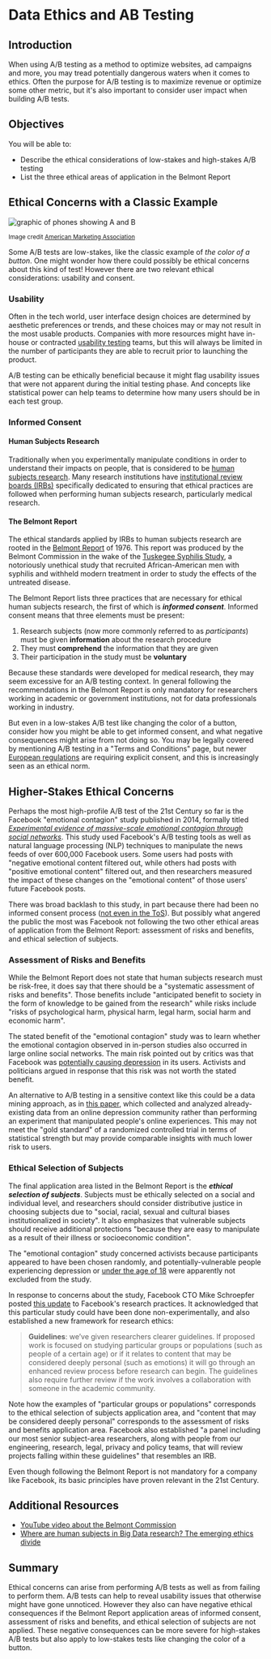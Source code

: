 # Data Ethics and AB Testing

## Introduction

When using A/B testing as a method to optimize websites, ad campaigns and more, you may tread potentially dangerous waters when it comes to ethics. Often the purpose for A/B testing is to maximize revenue or optimize some other metric, but it's also important to consider user impact when building A/B tests.

## Objectives

You will be able to:

* Describe the ethical considerations of low-stakes and high-stakes A/B testing
* List the three ethical areas of application in the Belmont Report

## Ethical Concerns with a Classic Example

![graphic of phones showing A and B](https://www.ama.org/wp-content/uploads/2018/12/a-b-test-ethics.gif?resize=735%2C330)

<p><small>Image credit&nbsp;<a href="https://www.ama.org/marketing-news/are-a-b-tests-ethical/">American Marketing Association</a></small></p>

Some A/B tests are low-stakes, like the classic example of *the color of a button*. One might wonder how there could possibly be ethical concerns about this kind of test! However there are two relevant ethical considerations: usability and consent.

### Usability

Often in the tech world, user interface design choices are determined by aesthetic preferences or trends, and these choices may or may not result in the most usable products. Companies with more resources might have in-house or contracted [usability testing](https://www.usability.gov/how-to-and-tools/methods/usability-testing.html) teams, but this will always be limited in the number of participants they are able to recruit prior to launching the product.

A/B testing can be ethically beneficial because it might flag usability issues that were not apparent during the initial testing phase. And concepts like statistical power can help teams to determine how many users should be in each test group.

### Informed Consent

#### Human Subjects Research

Traditionally when you experimentally manipulate conditions in order to understand their impacts on people, that is considered to be [human subjects research](https://www.hhs.gov/ohrp/education-and-outreach/online-education/human-research-protection-training/lesson-2-what-is-human-subjects-research/index.html). Many research institutions have [institutional review boards (IRBs)](https://www.fda.gov/about-fda/center-drug-evaluation-and-research-cder/institutional-review-boards-irbs-and-protection-human-subjects-clinical-trials) specifically dedicated to ensuring that ethical practices are followed when performing human subjects research, particularly medical research.

#### The Belmont Report

The ethical standards applied by IRBs to human subjects research are rooted in the [Belmont Report](https://www.hhs.gov/ohrp/regulations-and-policy/belmont-report/read-the-belmont-report/index.html) of 1976. This report was produced by the Belmont Commission in the wake of the [Tuskegee Syphilis Study](https://www.cdc.gov/tuskegee/timeline.htm), a notoriously unethical study that recruited African-American men with syphilis and withheld modern treatment in order to study the effects of the untreated disease.

The Belmont Report lists three practices that are necessary for ethical human subjects research, the first of which is ***informed consent***. Informed consent means that three elements must be present:

1. Research subjects (now more commonly referred to as _participants_) must be given **information** about the research procedure
2. They must **comprehend** the information that they are given
3. Their participation in the study must be **voluntary**

Because these standards were developed for medical research, they may seem excessive for an A/B testing context. In general following the recommendations in the Belmont Report is only mandatory for researchers working in academic or government institutions, not for data professionals working in industry.

But even in a low-stakes A/B test like changing the color of a button, consider how you might be able to get informed consent, and what negative consequences might arise from not doing so. You may be legally covered by mentioning A/B testing in a "Terms and Conditions" page, but newer [European regulations](https://www.convert.com/blog/privacy/analytics-and-a-b-testing-cookies-only-after-consent-in-europe/) are requiring explicit consent, and this is increasingly seen as an ethical norm.

## Higher-Stakes Ethical Concerns

Perhaps the most high-profile A/B test of the 21st Century so far is the Facebook "emotional contagion" study published in 2014, formally titled [*Experimental evidence of massive-scale emotional contagion through social networks*](https://www.pnas.org/doi/10.1073/pnas.1320040111). This study used Facebook's A/B testing tools as well as natural language processing (NLP) techniques to manipulate the news feeds of over 600,000 Facebook users. Some users had posts with "negative emotional content filtered out, while others had posts with "positive emotional content" filtered out, and then researchers measured the impact of these changes on the "emotional content" of those users' future Facebook posts.

There was broad backlash to this study, in part because there had been no informed consent process ([not even in the ToS](https://www.forbes.com/sites/kashmirhill/2014/06/30/facebook-only-got-permission-to-do-research-on-users-after-emotion-manipulation-study/)). But possibly what angered the public the most was Facebook not following the two other ethical areas of application from the Belmont Report: assessment of risks and benefits, and ethical selection of subjects.

### Assessment of Risks and Benefits

While the Belmont Report does not state that human subjects research must be risk-free, it does say that there should be a "systematic assessment of risks and benefits". Those benefits include "anticipated benefit to society in the form of knowledge to be gained from the research" while risks include "risks of psychological harm, physical harm, legal harm, social harm and economic harm".

The stated benefit of the "emotional contagion" study was to learn whether the emotional contagion observed in in-person studies also occurred in large online social networks. The main risk pointed out by critics was that Facebook was [potentially causing depression](https://www.dailymail.co.uk/news/article-2674469/Facebook-users-depressed-secret-research-Site-deleted-positive-comments-friends.html) in its users. Activists and politicians argued in response that this risk was not worth the stated benefit.

An alternative to A/B testing in a sensitive context like this could be a data mining approach, as in [this paper](https://www.ncbi.nlm.nih.gov/pmc/articles/PMC8700837/), which collected and analyzed already-existing data from an online depression community rather than performing an experiment that manipulated people's online experiences. This may not meet the "gold standard" of a randomized controlled trial in terms of statistical strength but may provide comparable insights with much lower risk to users.

### Ethical Selection of Subjects

The final application area listed in the Belmont Report is the ***ethical selection of subjects***. Subjects must be ethically selected on a social and individual level, and researchers should consider distributive justice in choosing subjects due to "social, racial, sexual and cultural biases institutionalized in society". It also emphasizes that vulnerable subjects should receive additional protections "because they are easy to manipulate as a result of their illness or socioeconomic condition".

The "emotional contagion" study concerned activists because participants appeared to have been chosen randomly, and potentially-vulnerable people experiencing depression or [under the age of 18](https://www.forbes.com/sites/kashmirhill/2014/06/30/facebook-only-got-permission-to-do-research-on-users-after-emotion-manipulation-study/) were apparently not excluded from the study.

In response to concerns about the study, Facebook CTO Mike Schroepfer posted [this update](https://about.fb.com/news/2014/10/research-at-facebook/) to Facebook's research practices. It acknowledged that this particular study could have been done non-experimentally, and also established a new framework for research ethics:

> **Guidelines**: we’ve given researchers clearer guidelines. If proposed work is focused on studying particular groups or populations (such as people of a certain age) or if it relates to content that may be considered deeply personal (such as emotions) it will go through an enhanced review process before research can begin. The guidelines also require further review if the work involves a collaboration with someone in the academic community.

Note how the examples of "particular groups or populations" corresponds to the ethical selection of subjects application area, and "content that may be considered deeply personal" corresponds to the assessment of risks and benefits application area. Facebook also established "a panel including our most senior subject-area researchers, along with people from our engineering, research, legal, privacy and policy teams, that will review projects falling within these guidelines" that resembles an IRB.

Even though following the Belmont Report is not mandatory for a company like Facebook, its basic principles have proven relevant in the 21st Century.

## Additional Resources

* [YouTube video about the Belmont Commission](https://youtu.be/M6AKIIhoFn4)
* [Where are human subjects in Big Data research? The emerging ethics divide](https://journals.sagepub.com/doi/pdf/10.1177/2053951716650211)

## Summary

Ethical concerns can arise from performing A/B tests as well as from failing to perform them. A/B tests can help to reveal usability issues that otherwise might have gone unnoticed. However they also can have negative ethical consequences if the Belmont Report application areas of informed consent, assessment of risks and benefits, and ethical selection of subjects are not applied. These negative consequences can be more severe for high-stakes A/B tests but also apply to low-stakes tests like changing the color of a button.
